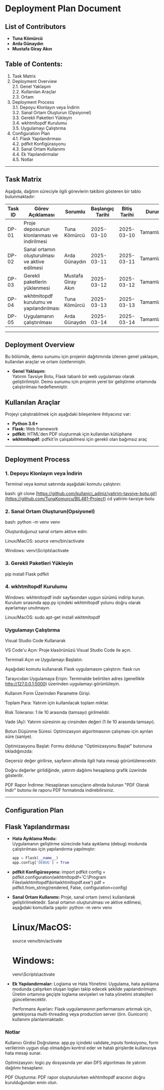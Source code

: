 Deployment Plan Document
======================================================================

## List of Contributors
- **Tuna Kömürcü**
- **Arda Günaydın**
- **Mustafa Giray Akın**

Table of Contents:
------------------
1. Task Matrix
2. Deployment Overview  
   2.1. Genel Yaklaşım  
   2.2. Kullanılan Araçlar  
   2.3. Ortam
3. Deployment Process  
   3.1. Depoyu Klonlayın veya İndirin  
   3.2. Sanal Ortam Oluşturun (Opsiyonel)  
   3.3. Gerekli Paketleri Yükleyin  
   3.4. wkhtmltopdf Kurulumu  
   3.5. Uygulamayı Çalıştırma
4. Configuration Plan  
   4.1. Flask Yapılandırması  
   4.2. pdfkit Konfigürasyonu  
   4.3. Sanal Ortam Kullanımı  
   4.4. Ek Yapılandırmalar  
   4.5. Notlar

----------------------------------------------------------------------
Task Matrix
----------------------------------------------------------------------
Aşağıda, dağıtım süreciyle ilgili görevlerin takibini gösteren bir tablo bulunmaktadır:

| **Task ID** | **Görev Açıklaması**                          | **Sorumlu**          | **Başlangıç Tarihi** | **Bitiş Tarihi** | **Durum**         |
|-------------|-----------------------------------------------|----------------------|----------------------|------------------|-------------------|
| DP-01       | Proje deposunun klonlanması ve indirilmesi     | Tuna Kömürcü         | 2025-03-10           | 2025-03-10       | Tamamlandı        |
| DP-02       | Sanal ortamın oluşturulması ve aktive edilmesi | Arda Günaydın        | 2025-03-11           | 2025-03-11       | Tamamlandı        |
| DP-03       | Gerekli paketlerin yüklenmesi                  | Mustafa Giray Akın   | 2025-03-12           | 2025-03-12       | Tamamlandı        |
| DP-04       | wkhtmltopdf kurulumu ve yapılandırılması       | Tuna Kömürcü         | 2025-03-13           | 2025-03-13       | Tamamlandı        |
| DP-05       | Uygulamanın çalıştırılması                     | Arda Günaydın        | 2025-03-14           | 2025-03-14       | Tamamlandı        |

----------------------------------------------------------------------
Deployment Overview
----------------------------------------------------------------------
Bu bölümde, demo sunumu için projenin dağıtımında izlenen genel yaklaşım, kullanılan araçlar ve ortam özetlenmiştir.

- **Genel Yaklaşım:**  
  Yatırım Tavsiye Botu, Flask tabanlı bir web uygulaması olarak geliştirilmiştir. Demo sunumu için projenin yerel bir geliştirme ortamında çalıştırılması hedeflenmiştir.
  

## Kullanılan Araçlar

Projeyi çalıştırabilmek için aşağıdaki bileşenlere ihtiyacınız var:

- **Python 3.6+**
- **Flask:** Web framework
- **pdfkit:** HTML'den PDF oluşturmak için kullanılan kütüphane
- **wkhtmltopdf:** pdfkit'in çalışabilmesi için gerekli olan bağımsız araç

----------------------------------------------------------------------
Deployment Process
----------------------------------------------------------------------

### 1. Depoyu Klonlayın veya İndirin

Terminal veya komut satırında aşağıdaki komutu çalıştırın:

bash:
git clone [https://github.com/kullanici_adiniz/yatirim-tavsiye-botu.git](https://github.com/TunaKomurcu/BIL481-Project)
cd yatirim-tavsiye-botu

### 2. Sanal Ortam Oluşturun(Opsiyonel)

bash:
python -m venv venv

Oluşturduğunuz sanal ortamı aktive edin:

Linux/MacOS:
source venv/bin/activate

Windows:
venv\Scripts\activate

### 3. Gerekli Paketleri Yükleyin

pip install Flask pdfkit

### 4. wkhtmltopdf Kurulumu

Windows:
wkhtmltopdf indir sayfasından uygun sürümü indirip kurun. Kurulum sırasında app.py içindeki wkhtmltopdf yolunu doğru olarak ayarlamayı unutmayın.

Linux/MacOS:
sudo apt-get install wkhtmltopdf


### Uygulamayı Çalıştırma

Visual Studio Code Kullanarak

VS Code'u Açın:
Proje klasörünüzü Visual Studio Code ile açın.

Terminali Açın ve Uygulamayı Başlatın:

Aşağıdaki komutu kullanarak Flask uygulamasını çalıştırın:
flask run

Tarayıcıdan Uygulamaya Erişin:
Terminalde belirtilen adres (genellikle http://127.0.0.1:5000) üzerinden uygulamayı görüntüleyin.

Kullanım
Form Üzerinden Parametre Girişi:

Toplam Para: Yatırım için kullanılacak toplam miktar.

Risk Toleransı: 1 ile 10 arasında (tamsayı) girilmelidir.

Vade (Ay): Yatırım süresinin ay cinsinden değeri (1 ile 10 arasında tamsayı).

Botun Düşünme Süresi: Optimizasyon algoritmasının çalışması için ayrılan süre (saniye).

Optimizasyonu Başlat:
Formu doldurup "Optimizasyonu Başlat" butonuna tıkladığınızda:

Geçersiz değer girilirse, sayfanın altında ilgili hata mesajı görüntülenecektir.

Doğru değerler girildiğinde, yatırım dağılımı hesaplanıp grafik üzerinde gösterilir.

PDF Rapor İndirme:
Hesaplanan sonuçların altında bulunan "PDF Olarak İndir" butonu ile raporu PDF formatında indirebilirsiniz.

----------------------------------------------------------------------
Configuration Plan
----------------------------------------------------------------------


## Flask Yapılandırması

- **Hata Ayıklama Modu:**  
  Uygulamanın geliştirme sürecinde hata ayıklama (debug) modunda çalıştırılması için yapılandırma yapılmıştır:
  ```python
  app = Flask(__name__)
  app.config['DEBUG'] = True

- **pdfkit Konfigürasyonu:** 
  import pdfkit
  config = pdfkit.configuration(wkhtmltopdf='C:\\Program Files\\wkhtmltopdf\\bin\\wkhtmltopdf.exe')
  pdf = pdfkit.from_string(rendered, False, configuration=config)

- **Sanal Ortam Kullanımı:**
  Proje, sanal ortam (venv) kullanılarak geliştirilmektedir. Sanal ortamın oluşturulması ve aktive edilmesi, aşağıdaki komutlarla yapılır:
  python -m venv venv
  # Linux/MacOS:
  source venv/bin/activate
  # Windows:
  venv\Scripts\activate

- **Ek Yapılandırmalar:**
  Loglama ve Hata Yönetimi:
  Uygulama, hata ayıklama modunda çalışırken oluşan logları takip edecek şekilde yapılandırılmıştır. Üretim ortamına geçişte loglama seviyeleri ve hata yönetimi stratejileri güncellenecektir.

  Performans Ayarları:
  Flask uygulamasının performansını artırmak için, gerekiyorsa multi-threading veya production server (örn. Gunicorn) kullanımı planlanmaktadır.

### Notlar

Kullanıcı Girdisi Doğrulama:
app.py içindeki validate_inputs fonksiyonu, form verilerinin uygun olup olmadığını kontrol eder ve hatalı girişlerde kullanıcıya hata mesajı sunar.

Optimizasyon:
logic.py dosyasında yer alan DFS algoritması ile yatırım dağılımı hesaplanır.

PDF Oluşturma:
PDF rapor oluşturulurken wkhtmltopdf aracının doğru kurulduğundan emin olun.
